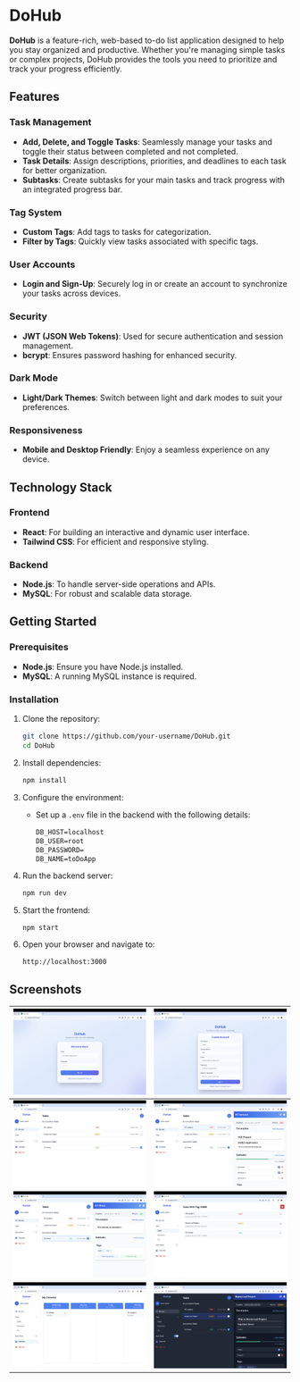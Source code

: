 # DoHub

**DoHub** is a feature-rich, web-based to-do list application designed to help you stay organized and productive. Whether you're managing simple tasks or complex projects, DoHub provides the tools you need to prioritize and track your progress efficiently.

## Features

### Task Management

- **Add, Delete, and Toggle Tasks**: Seamlessly manage your tasks and toggle their status between completed and not completed.
- **Task Details**: Assign descriptions, priorities, and deadlines to each task for better organization.
- **Subtasks**: Create subtasks for your main tasks and track progress with an integrated progress bar.

### Tag System

- **Custom Tags**: Add tags to tasks for categorization.
- **Filter by Tags**: Quickly view tasks associated with specific tags.

### User Accounts

- **Login and Sign-Up**: Securely log in or create an account to synchronize your tasks across devices.

### Security

- **JWT (JSON Web Tokens)**: Used for secure authentication and session management.
- **bcrypt**: Ensures password hashing for enhanced security.

### Dark Mode

- **Light/Dark Themes**: Switch between light and dark modes to suit your preferences.

### Responsiveness

- **Mobile and Desktop Friendly**: Enjoy a seamless experience on any device.

## Technology Stack

### Frontend

- **React**: For building an interactive and dynamic user interface.
- **Tailwind CSS**: For efficient and responsive styling.

### Backend

- **Node.js**: To handle server-side operations and APIs.
- **MySQL**: For robust and scalable data storage.

## Getting Started

### Prerequisites

- **Node.js**: Ensure you have Node.js installed.
- **MySQL**: A running MySQL instance is required.

### Installation

1. Clone the repository:

   ```bash
   git clone https://github.com/your-username/DoHub.git
   cd DoHub
   ```
2. Install dependencies:

   ```bash
   npm install
   ```
3. Configure the environment:

   - Set up a `.env` file in the backend with the following details:
     ```
     DB_HOST=localhost
     DB_USER=root
     DB_PASSWORD=
     DB_NAME=toDoApp
     ```
4. Run the backend server:

   ```bash
   npm run dev
   ```
5. Start the frontend:

   ```bash
   npm start
   ```
6. Open your browser and navigate to:

   ```
   http://localhost:3000
   ```

## Screenshots


| ![1735144543410](assets/1.png) | ![1735144543410](assets/2.png) |
| :----------------------------: | ------------------------------ |
| ![1735144543410](assets/3.png) | ![1735144543410](assets/4.png) |
| ![1735144543410](assets/5.png) | ![1735144543410](assets/6.png) |
| ![1735144543410](assets/7.png) | ![1735144543410](assets/8.png) |
